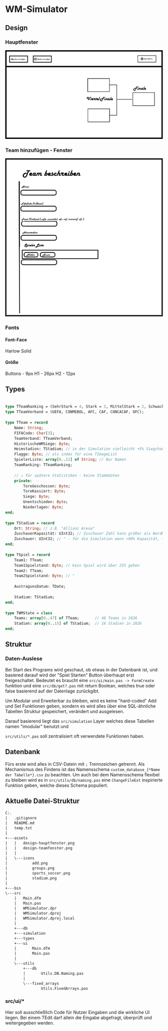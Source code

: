 # WM-Simulator


## Design
### Hauptfenster
![Designvorschlag - Hauptfenster](assets/design-hauptfenster.png)

### Team hinzufügen - Fenster
![Designvorschlag - Teamfenster](assets/design-teamfenster.png)


### Fonts

#### Font-Face
Harlow Solid

#### Größe
Buttons - 9px
H1 - 26px
H2 - 12px


## Types

```Pascal

type TTeamRanking = (SehrStark = 4, Stark = 3, MittelStark = 2, Schwach = 1);
type TTeamVerband = (UEFA, CONMEBOL, AFC, CAF, CONCACAF, OFC);

type TTeam = record
    Name: String;
    FIFACode: Char[3];
    TeamVerband: TTeamVerband;
    HistorischeWMSiege: Byte;
    Heimstadion: TStadium; // in der Simulation vielleicht +5% Siegchancen
    Flagge: Byte; // als index für eine TImageList
    SpielerListe: array[0..11] of String; // Nur Namen
    TeamRanking: TTeamRanking;

    // ↓ für spätere Statistiken - keine Stammdaten
    private:
        ToreGeschossen: Byte;
        ToreKassiert: Byte;
        Siege: Byte;
        Unentschieden: Byte;
        Niederlagen: Byte;
end;

type TStadium = record
    Ort: String; // z.B. "Allianz Arena"
    ZuschauerKapazität: UInt32; // Zuschauer Zahl kann größer als WordMax 65'535 sein
    Zuschauer: UInt32; // " - für die Simulation wenn >90% Kapazität, +5% Siegchancen wenn Heimstadion
end;

type TSpiel = record
    Team1: TTeam;
    Team1Spielstand: Byte; // kein Spiel wird über 255 gehen
    Team2: TTeam;
    Team2Spielstand: Byte; // "

    AustragunsDatum: TDate;

    Stadium: TStadium;
end;

type TWMState = class
    Teams: array[0..47] of TTeam;       // 48 Teams in 2026
    Stadien: array[0..15] of TStadium;  // 16 Stadien in 2026
end;
```


## Struktur

### Daten-Auslese
Bei Start des Programs wird geschaut, ob etwas in der Datenbank ist, und basiered darauf wird der "Spiel Starten" Button überhaupt erst freigeschaltet. Bedeutet es braucht eine `src/ui/main.pas -> FormCreate` funktion und eine `src/db/get?.pas` mit return Boolean, welches true oder false basierend auf der Datenlage zurückgibt.

Um Modular und Erweiterbar zu bleiben, wird es keine "hard-coded" Add und Set Funktionen geben, sondern es wird alles über eine SQL-ähnliche Tabellen Struktur gespeichert, verändert und ausgelesen.

Darauf basierend liegt das `src/simulation` Layer welches diese Tabellen namen "imodular" benutzt und 

`src/utils/*.pas` soll zentralisiert oft verwendete Funktionen haben.


## Datenbank

Fürs erste wird alles in CSV-Datein mit `;` Trennzeichen getrennt.
Als Mechanismus des Findens ist das Namensschema `custom_database_{*Name der Tabelle*}.csv` zu beachten.
Um auch bei dem Namensschema flexibel zu bleiben wird es in `src/utils/db/naming.pas` eine `ChangeFileExt` inspirierte Funktion geben, welche dieses Schema populiert.


## Aktuelle Datei-Struktur

```
C:.
|   .gitignore
|   README.md
|   temp.txt
|   
+---assets
|   |   design-hauptfenster.png
|   |   design-teamfenster.png
|   |   
|   \---icons
|           add.png
|           groups.png
|           sports_soccer.png
|           stadium.png
|           
+---bin
\---src
    |   Main.dfm
    |   Main.pas
    |   WMSimulator.dpr
    |   WMSimulator.dproj
    |   WMSimulator.dproj.local
    |   
    +---db
    +---simulation
    +---types
    +---ui
    |       Main.dfm
    |       Main.pas
    |       
    \---utils
        +---db
        |       Utils.DB.Naming.pas
        |       
        \---fixed_arrays
                Utils.FixedArrays.pas
```


### src/ui/*

Hier soll ausschließlich Code für Nutzer Eingaben und die wirkliche UI liegen.
Bei einem TEdit darf allein die Eingabe abgefragt, überprüft und weitergegeben werden.